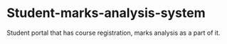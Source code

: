 # Student-marks-analysis-system
Student portal that has course registration, marks analysis as a part of it.
